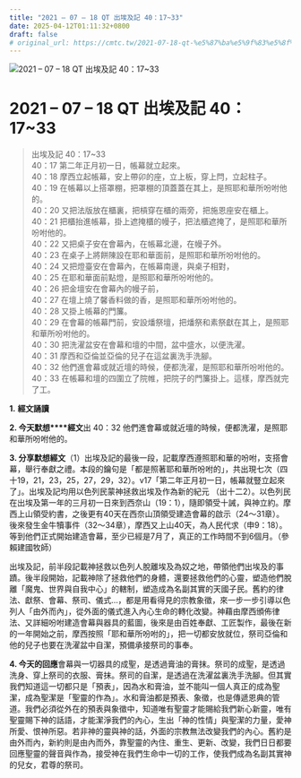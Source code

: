```yaml
---
title: "2021 – 07 – 18 QT 出埃及記 40：17~33"
date: 2025-04-12T01:11:32+0800
draft: false
# original_url: https://cmtc.tw/2021-07-18-qt-%e5%87%ba%e5%9f%83%e5%8f%8a%e8%a8%98-40%ef%bc%9a1733
---
```


![2021 – 07 – 18 QT 出埃及記 40：17~33](/images/qt.jpg   "2021 – 07 – 18 QT 出埃及記 40：17~33")

# 2021 – 07 – 18 QT 出埃及記 40：17~33

> 出埃及記 40：17~33  
> 40：17 第二年正月初一日，帳幕就立起來。  
> 40：18 摩西立起帳幕，安上帶卯的座，立上板，穿上閂，立起柱子。  
> 40：19 在帳幕以上搭罩棚，把罩棚的頂蓋蓋在其上，是照耶和華所吩咐他的。  
> 40：20 又把法版放在櫃裏，把槓穿在櫃的兩旁，把施恩座安在櫃上。  
> 40：21 把櫃抬進帳幕，掛上遮掩櫃的幔子，把法櫃遮掩了，是照耶和華所吩咐他的。  
> 40：22 又把桌子安在會幕內，在帳幕北邊，在幔子外。  
> 40：23 在桌子上將餅陳設在耶和華面前，是照耶和華所吩咐他的。  
> 40：24 又把燈臺安在會幕內，在帳幕南邊，與桌子相對，  
> 40：25 在耶和華面前點燈，是照耶和華所吩咐他的。  
> 40：26 把金壇安在會幕內的幔子前，  
> 40：27 在壇上燒了馨香料做的香，是照耶和華所吩咐他的。  
> 40：28 又掛上帳幕的門簾。  
> 40：29 在會幕的帳幕門前，安設燔祭壇，把燔祭和素祭獻在其上，是照耶和華所吩咐他的。  
> 40：30 把洗濯盆安在會幕和壇的中間，盆中盛水，以便洗濯。  
> 40：31 摩西和亞倫並亞倫的兒子在這盆裏洗手洗腳。  
> 40：32 他們進會幕或就近壇的時候，便都洗濯，是照耶和華所吩咐他的。  
> 40：33 在帳幕和壇的四圍立了院帷，把院子的門簾掛上。這樣，摩西就完了工。

**1.** **經文誦讀**

**2. 今天默想****經文**出 40：32 他們進會幕或就近壇的時候，便都洗濯，是照耶和華所吩咐他的。

**3. 分享默想經文**（1）出埃及記的最後一段，記載摩西遵照耶和華的吩咐，支搭會幕，舉行奉獻之禮。本段的鑰句是「都是照著耶和華所吩咐的」，共出現七次（四十19，21，23，25，27，29，32）。v17「第二年正月初一日，帳幕就豎立起來了」。出埃及記均用以色列民蒙神拯救出埃及作為新的紀元 （出十二2）。以色列民在出埃及第一年的三月初一日來到西奈山（19：1），隨即領受十誡，與神立約。摩西上山領受約書，之後更有40天在西奈山頂領受建造會幕的啟示（24～31章）。後來發生金牛犢事件（32～34章），摩西又上山40天，為人民代求（申9：18）。等到他們正式開始建造會幕，至少已經是7月了，真正的工作時間不到6個月。（參賴建國牧師）

出埃及記，前半段記載神拯救以色列人脫離埃及為奴之地，帶領他們出埃及的事蹟。後半段開始，記載神除了拯救他們的身體，還要拯救他們的心靈，塑造他們脫離「魔鬼、世界與自我中心」的轄制，塑造成為名副其實的天國子民。舊約的律法、獻祭、會幕、祭司、儀式…，都是用看得見的宗教象徵，來一步一步引導以色列人「由外而內」，從外面的儀式進入內心生命的轉化改變。神藉由摩西頒佈律法、又詳細吩咐建造會幕與器具的藍圖，後來是由百姓奉獻、工匠製作，最後在新的一年開始之前，摩西按照「耶和華所吩咐的」，把一切都安放就位，祭司亞倫和他的兒子也要在洗濯盆中自潔，預備承接祭司的事奉。

**4. 今天的回應**會幕與一切器具的成聖，是透過膏油的膏抹。祭司的成聖，是透過洗身、穿上祭司的衣服、膏抹。祭司的自潔，是透過在洗濯盆裏洗手洗腳。但其實我們知道這一切都只是「預表」，因為水和膏油，並不能叫一個人真正的成為聖潔，成為聖潔是「聖靈的作為」。水和膏油都是預表、象徵，也是傳遞恩典的管道。我們必須從外在的預表與象徵中，知道唯有聖靈才能賜給我們新心新靈，唯有聖靈賜下神的話語，才能潔淨我們的內心，生出「神的性情」與聖潔的力量，愛神所愛、恨神所惡。若非神的靈與神的話，外面的宗教無法改變我們的內心。舊約是由外而內，新約則是由內而外，靠聖靈的內住、重生、更新、改變，我們日日都要回應聖靈的聲音與作為，接受神在我們生命中一切的工作，使我們成為名副其實神的兒女，君尊的祭司。